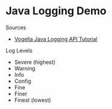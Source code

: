 # Java Logging Demo

Sources

* [Vogella Java Logging API Tutorial](https://www.vogella.com/tutorials/Logging/article.html)

Log Levels

* Severe (highest)
* Warning
* Info
* Config
* Fine
* Finer
* Finest (lowest)
